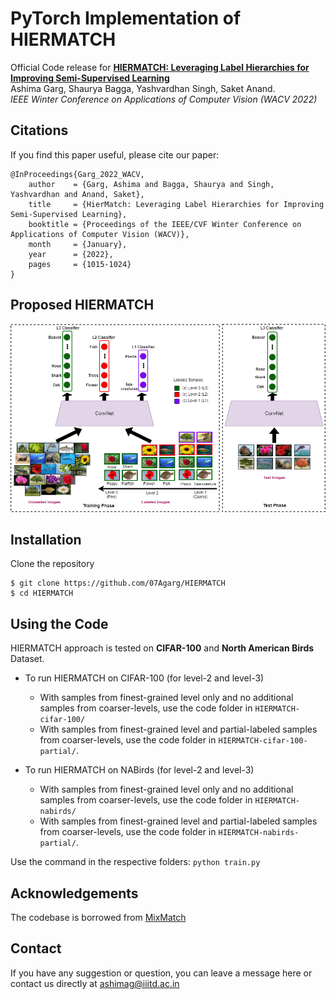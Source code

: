 # PyTorch Implementation of HIERMATCH 

Official Code release for **[HIERMATCH: Leveraging Label Hierarchies for Improving Semi-Supervised Learning](https://arxiv.org/pdf/2111.00164.pdf)** <br/>
Ashima Garg, Shaurya Bagga, Yashvardhan Singh, Saket Anand. <br />
_IEEE Winter Conference on Applications of Computer Vision (WACV 2022)_ <br/>

## Citations
If you find this paper useful, please cite our paper: 
```
@InProceedings{Garg_2022_WACV,
    author    = {Garg, Ashima and Bagga, Shaurya and Singh, Yashvardhan and Anand, Saket},
    title     = {HierMatch: Leveraging Label Hierarchies for Improving Semi-Supervised Learning},
    booktitle = {Proceedings of the IEEE/CVF Winter Conference on Applications of Computer Vision (WACV)},
    month     = {January},
    year      = {2022},
    pages     = {1015-1024}
}
```

## Proposed HIERMATCH
<div align="center">
  <img src="imgs/HIERMATCH_approach.png"/>
</div>

## Installation
Clone the repository
```
$ git clone https://github.com/07Agarg/HIERMATCH
$ cd HIERMATCH
```

## Using the Code
HIERMATCH approach is tested on **CIFAR-100** and **North American Birds** Dataset. <br/>

- To run HIERMATCH on CIFAR-100 (for level-2 and level-3)
  - With samples from finest-grained level only and no additional samples from coarser-levels, use the code folder in ```HIERMATCH-cifar-100/```
  - With samples from finest-grained level and partial-labeled samples from coarser-levels, use the code folder in ```HIERMATCH-cifar-100-partial/```.

- To run HIERMATCH on NABirds (for level-2 and level-3)
  - With samples from finest-grained level only and no additional samples from coarser-levels, use the code folder in ```HIERMATCH-nabirds/```
  - With samples from finest-grained level and partial-labeled samples from coarser-levels, use the code folder in ```HIERMATCH-nabirds-partial/```.

Use the command in the respective folders: ```python train.py```

## Acknowledgements
The codebase is borrowed from [MixMatch](https://github.com/YU1ut/MixMatch-pytorch)

## Contact 
If you have any suggestion or question, you can leave a message here or contact us directly at ashimag@iiitd.ac.in
